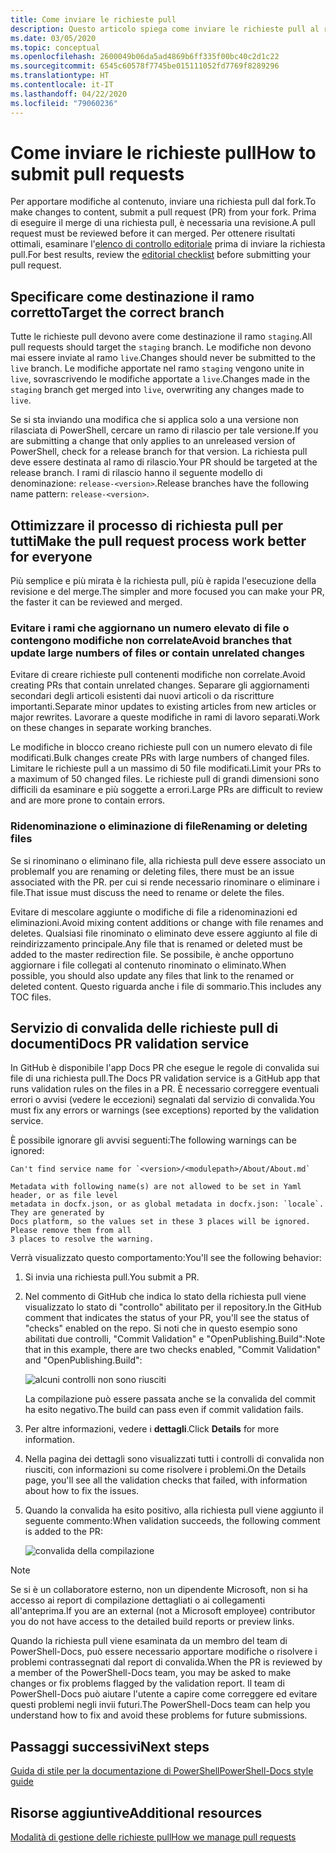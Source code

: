 ```yaml
---
title: Come inviare le richieste pull
description: Questo articolo spiega come inviare le richieste pull al repository PowerShell-Docs.
ms.date: 03/05/2020
ms.topic: conceptual
ms.openlocfilehash: 2600049b06da5ad4869b6ff335f00bc40c2d1c22
ms.sourcegitcommit: 6545c60578f7745be015111052fd7769f8289296
ms.translationtype: HT
ms.contentlocale: it-IT
ms.lasthandoff: 04/22/2020
ms.locfileid: "79060236"
---
```

# <a name="how-to-submit-pull-requests"></a><span data-ttu-id="c3992-103">Come inviare le richieste pull</span><span class="sxs-lookup"><span data-stu-id="c3992-103">How to submit pull requests</span></span>

<span data-ttu-id="c3992-104">Per apportare modifiche al contenuto, inviare una richiesta pull dal fork.</span><span class="sxs-lookup"><span data-stu-id="c3992-104">To make changes to content, submit a pull request (PR) from your fork.</span></span> <span data-ttu-id="c3992-105">Prima di eseguire il merge di una richiesta pull, è necessaria una revisione.</span><span class="sxs-lookup"><span data-stu-id="c3992-105">A pull request must be reviewed before it can merged.</span></span> <span data-ttu-id="c3992-106">Per ottenere risultati ottimali, esaminare l'[elenco di controllo editoriale](editorial-checklist.md) prima di inviare la richiesta pull.</span><span class="sxs-lookup"><span data-stu-id="c3992-106">For best results, review the [editorial checklist](editorial-checklist.md) before submitting your pull request.</span></span>

## <a name="target-the-correct-branch"></a><span data-ttu-id="c3992-107">Specificare come destinazione il ramo corretto</span><span class="sxs-lookup"><span data-stu-id="c3992-107">Target the correct branch</span></span>

<span data-ttu-id="c3992-108">Tutte le richieste pull devono avere come destinazione il ramo `staging`.</span><span class="sxs-lookup"><span data-stu-id="c3992-108">All pull requests should target the `staging` branch.</span></span> <span data-ttu-id="c3992-109">Le modifiche non devono mai essere inviate al ramo `live`.</span><span class="sxs-lookup"><span data-stu-id="c3992-109">Changes should never be submitted to the `live` branch.</span></span> <span data-ttu-id="c3992-110">Le modifiche apportate nel ramo `staging` vengono unite in `live`, sovrascrivendo le modifiche apportate a `live`.</span><span class="sxs-lookup"><span data-stu-id="c3992-110">Changes made in the `staging` branch get merged into `live`, overwriting any changes made to `live`.</span></span>

<span data-ttu-id="c3992-111">Se si sta inviando una modifica che si applica solo a una versione non rilasciata di PowerShell, cercare un ramo di rilascio per tale versione.</span><span class="sxs-lookup"><span data-stu-id="c3992-111">If you are submitting a change that only applies to an unreleased version of PowerShell, check for a release branch for that version.</span></span> <span data-ttu-id="c3992-112">La richiesta pull deve essere destinata al ramo di rilascio.</span><span class="sxs-lookup"><span data-stu-id="c3992-112">Your PR should be targeted at the release branch.</span></span> <span data-ttu-id="c3992-113">I rami di rilascio hanno il seguente modello di denominazione: `release-<version>`.</span><span class="sxs-lookup"><span data-stu-id="c3992-113">Release branches have the following name pattern: `release-<version>`.</span></span>

## <a name="make-the-pull-request-process-work-better-for-everyone"></a><span data-ttu-id="c3992-114">Ottimizzare il processo di richiesta pull per tutti</span><span class="sxs-lookup"><span data-stu-id="c3992-114">Make the pull request process work better for everyone</span></span>

<span data-ttu-id="c3992-115">Più semplice e più mirata è la richiesta pull, più è rapida l'esecuzione della revisione e del merge.</span><span class="sxs-lookup"><span data-stu-id="c3992-115">The simpler and more focused you can make your PR, the faster it can be reviewed and merged.</span></span>

### <a name="avoid-branches-that-update-large-numbers-of-files-or-contain-unrelated-changes"></a><span data-ttu-id="c3992-116">Evitare i rami che aggiornano un numero elevato di file o contengono modifiche non correlate</span><span class="sxs-lookup"><span data-stu-id="c3992-116">Avoid branches that update large numbers of files or contain unrelated changes</span></span>

<span data-ttu-id="c3992-117">Evitare di creare richieste pull contenenti modifiche non correlate.</span><span class="sxs-lookup"><span data-stu-id="c3992-117">Avoid creating PRs that contain unrelated changes.</span></span> <span data-ttu-id="c3992-118">Separare gli aggiornamenti secondari degli articoli esistenti dai nuovi articoli o da riscritture importanti.</span><span class="sxs-lookup"><span data-stu-id="c3992-118">Separate minor updates to existing articles from new articles or major rewrites.</span></span> <span data-ttu-id="c3992-119">Lavorare a queste modifiche in rami di lavoro separati.</span><span class="sxs-lookup"><span data-stu-id="c3992-119">Work on these changes in separate working branches.</span></span>

<span data-ttu-id="c3992-120">Le modifiche in blocco creano richieste pull con un numero elevato di file modificati.</span><span class="sxs-lookup"><span data-stu-id="c3992-120">Bulk changes create PRs with large numbers of changed files.</span></span> <span data-ttu-id="c3992-121">Limitare le richieste pull a un massimo di 50 file modificati.</span><span class="sxs-lookup"><span data-stu-id="c3992-121">Limit your PRs to a maximum of 50 changed files.</span></span> <span data-ttu-id="c3992-122">Le richieste pull di grandi dimensioni sono difficili da esaminare e più soggette a errori.</span><span class="sxs-lookup"><span data-stu-id="c3992-122">Large PRs are difficult to review and are more prone to contain errors.</span></span>

### <a name="renaming-or-deleting-files"></a><span data-ttu-id="c3992-123">Ridenominazione o eliminazione di file</span><span class="sxs-lookup"><span data-stu-id="c3992-123">Renaming or deleting files</span></span>

<span data-ttu-id="c3992-124">Se si rinominano o eliminano file, alla richiesta pull deve essere associato un problema</span><span class="sxs-lookup"><span data-stu-id="c3992-124">If you are renaming or deleting files, there must be an issue associated with the PR.</span></span> <span data-ttu-id="c3992-125">per cui si rende necessario rinominare o eliminare i file.</span><span class="sxs-lookup"><span data-stu-id="c3992-125">That issue must discuss the need to rename or delete the files.</span></span>

<span data-ttu-id="c3992-126">Evitare di mescolare aggiunte o modifiche di file a ridenominazioni ed eliminazioni.</span><span class="sxs-lookup"><span data-stu-id="c3992-126">Avoid mixing content additions or change with file renames and deletes.</span></span> <span data-ttu-id="c3992-127">Qualsiasi file rinominato o eliminato deve essere aggiunto al file di reindirizzamento principale.</span><span class="sxs-lookup"><span data-stu-id="c3992-127">Any file that is renamed or deleted must be added to the master redirection file.</span></span> <span data-ttu-id="c3992-128">Se possibile, è anche opportuno aggiornare i file collegati al contenuto rinominato o eliminato.</span><span class="sxs-lookup"><span data-stu-id="c3992-128">When possible, you should also update any files that link to the renamed or deleted content.</span></span> <span data-ttu-id="c3992-129">Questo riguarda anche i file di sommario.</span><span class="sxs-lookup"><span data-stu-id="c3992-129">This includes any TOC files.</span></span>

## <a name="docs-pr-validation-service"></a><span data-ttu-id="c3992-130">Servizio di convalida delle richieste pull di documenti</span><span class="sxs-lookup"><span data-stu-id="c3992-130">Docs PR validation service</span></span>

<span data-ttu-id="c3992-131">In GitHub è disponibile l'app Docs PR che esegue le regole di convalida sui file di una richiesta pull.</span><span class="sxs-lookup"><span data-stu-id="c3992-131">The Docs PR validation service is a GitHub app that runs validation rules on the files in a PR.</span></span> <span data-ttu-id="c3992-132">È necessario correggere eventuali errori o avvisi (vedere le eccezioni) segnalati dal servizio di convalida.</span><span class="sxs-lookup"><span data-stu-id="c3992-132">You must fix any errors or warnings (see exceptions) reported by the validation service.</span></span>

<span data-ttu-id="c3992-133">È possibile ignorare gli avvisi seguenti:</span><span class="sxs-lookup"><span data-stu-id="c3992-133">The following warnings can be ignored:</span></span>

```
Can't find service name for `<version>/<modulepath>/About/About.md`
```

```
Metadata with following name(s) are not allowed to be set in Yaml header, or as file level
metadata in docfx.json, or as global metadata in docfx.json: `locale`. They are generated by
Docs platform, so the values set in these 3 places will be ignored. Please remove them from all
3 places to resolve the warning.
```

<span data-ttu-id="c3992-134">Verrà visualizzato questo comportamento:</span><span class="sxs-lookup"><span data-stu-id="c3992-134">You'll see the following behavior:</span></span>

1. <span data-ttu-id="c3992-135">Si invia una richiesta pull.</span><span class="sxs-lookup"><span data-stu-id="c3992-135">You submit a PR.</span></span>
1. <span data-ttu-id="c3992-136">Nel commento di GitHub che indica lo stato della richiesta pull viene visualizzato lo stato di "controllo" abilitato per il repository.</span><span class="sxs-lookup"><span data-stu-id="c3992-136">In the GitHub comment that indicates the status of your PR, you'll see the status of "checks" enabled on the repo.</span></span> <span data-ttu-id="c3992-137">Si noti che in questo esempio sono abilitati due controlli, "Commit Validation" e "OpenPublishing.Build":</span><span class="sxs-lookup"><span data-stu-id="c3992-137">Note that in this example, there are two checks enabled, "Commit Validation" and "OpenPublishing.Build":</span></span>

   ![alcuni controlli non sono riusciti](media/pull-requests/validation-failed.png)

   <span data-ttu-id="c3992-139">La compilazione può essere passata anche se la convalida del commit ha esito negativo.</span><span class="sxs-lookup"><span data-stu-id="c3992-139">The build can pass even if commit validation fails.</span></span>

1. <span data-ttu-id="c3992-140">Per altre informazioni, vedere i **dettagli**.</span><span class="sxs-lookup"><span data-stu-id="c3992-140">Click **Details** for more information.</span></span>
1. <span data-ttu-id="c3992-141">Nella pagina dei dettagli sono visualizzati tutti i controlli di convalida non riusciti, con informazioni su come risolvere i problemi.</span><span class="sxs-lookup"><span data-stu-id="c3992-141">On the Details page, you'll see all the validation checks that failed, with information about how to fix the issues.</span></span>
1. <span data-ttu-id="c3992-142">Quando la convalida ha esito positivo, alla richiesta pull viene aggiunto il seguente commento:</span><span class="sxs-lookup"><span data-stu-id="c3992-142">When validation succeeds, the following comment is added to the PR:</span></span>

   ![convalida della compilazione](media/pull-requests/build-validation.png)

> [!NOTE]
> <span data-ttu-id="c3992-144">Se si è un collaboratore esterno, non un dipendente Microsoft, non si ha accesso ai report di compilazione dettagliati o ai collegamenti all'anteprima.</span><span class="sxs-lookup"><span data-stu-id="c3992-144">If you are an external (not a Microsoft employee) contributor you do not have access to the detailed build reports or preview links.</span></span>

<span data-ttu-id="c3992-145">Quando la richiesta pull viene esaminata da un membro del team di PowerShell-Docs, può essere necessario apportare modifiche o risolvere i problemi contrassegnati dal report di convalida.</span><span class="sxs-lookup"><span data-stu-id="c3992-145">When the PR is reviewed by a member of the PowerShell-Docs team, you may be asked to make changes or fix problems flagged by the validation report.</span></span> <span data-ttu-id="c3992-146">Il team di PowerShell-Docs può aiutare l'utente a capire come correggere ed evitare questi problemi negli invii futuri.</span><span class="sxs-lookup"><span data-stu-id="c3992-146">The PowerShell-Docs team can help you understand how to fix and avoid these problems for future submissions.</span></span>

## <a name="next-steps"></a><span data-ttu-id="c3992-147">Passaggi successivi</span><span class="sxs-lookup"><span data-stu-id="c3992-147">Next steps</span></span>

[<span data-ttu-id="c3992-148">Guida di stile per la documentazione di PowerShell</span><span class="sxs-lookup"><span data-stu-id="c3992-148">PowerShell-Docs style guide</span></span>](powershell-style-guide.md)

## <a name="additional-resources"></a><span data-ttu-id="c3992-149">Risorse aggiuntive</span><span class="sxs-lookup"><span data-stu-id="c3992-149">Additional resources</span></span>

[<span data-ttu-id="c3992-150">Modalità di gestione delle richieste pull</span><span class="sxs-lookup"><span data-stu-id="c3992-150">How we manage pull requests</span></span>](managing-pull-requests.md)
